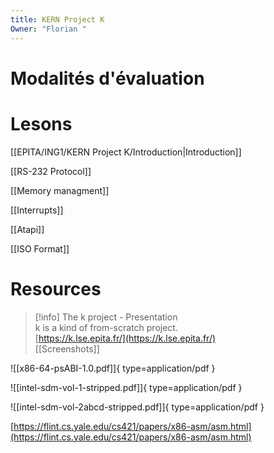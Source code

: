 ```yaml
---
title: KERN Project K
Owner: "Florian "
---
```

# **Modalités d'évaluation**
  
# Lesons
[[EPITA/ING1/KERN Project K/Introduction|Introduction]]

[[RS-232 Protocol]]

[[Memory managment]]

[[Interrupts]]

[[Atapi]]

[[ISO Format]]

# Resources

> [!info] The k project - Presentation  
> k is a kind of from-scratch project.  
> [https://k.lse.epita.fr/](https://k.lse.epita.fr/)  
[[Screenshots]]

![[x86-64-psABI-1.0.pdf]]{ type=application/pdf }

![[intel-sdm-vol-1-stripped.pdf]]{ type=application/pdf }

![[intel-sdm-vol-2abcd-stripped.pdf]]{ type=application/pdf }

[https://flint.cs.yale.edu/cs421/papers/x86-asm/asm.html](https://flint.cs.yale.edu/cs421/papers/x86-asm/asm.html)